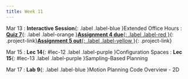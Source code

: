 ```yaml
---
title: Week 11
---
```


Mar 13
: **Interactive Session**{: .label .label-blue }Extended Office Hours
: [**Quiz 7**](){: .label .label-orange }[**Assignment 4 due**{: .label .label-red }](/assignments/asgn0/){: .project-link}[**Assignment 5 out**{: .label .label-yellow }](/assignments/asgn1/){: .project-link}



Mar 15
: **Lec 14**{: #lec-12 .label .label-purple }Configuration Spaces
: **Lec 15**{: #lec-13 .label .label-purple }Sampling-Based Planning



Mar 17
: **Lab 9**{: .label .label-blue }Motion Planning Code Overview - 2D

